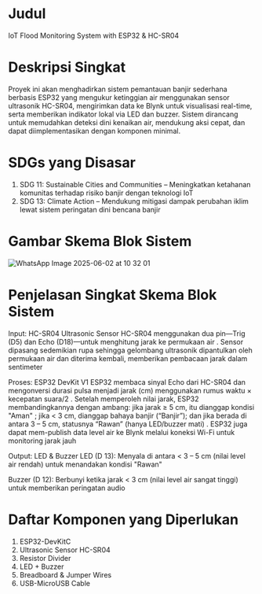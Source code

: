 # Judul
IoT Flood Monitoring System with ESP32 & HC-SR04
 # Deskripsi Singkat
 Proyek ini akan menghadirkan sistem pemantauan banjir sederhana berbasis ESP32 yang mengukur ketinggian air menggunakan sensor ultrasonik HC-SR04, mengirimkan data ke Blynk untuk visualisasi real-time, serta memberikan indikator lokal via LED dan buzzer. Sistem dirancang untuk memudahkan deteksi dini kenaikan air, mendukung aksi cepat, dan dapat diimplementasikan dengan komponen minimal.

 # SDGs yang Disasar
 1. SDG 11: Sustainable Cities and Communities – Meningkatkan ketahanan komunitas terhadap risiko banjir dengan teknologi IoT
 2. SDG 13: Climate Action – Mendukung mitigasi dampak perubahan iklim lewat sistem peringatan dini bencana banjir

# Gambar Skema Blok Sistem
![WhatsApp Image 2025-06-02 at 10 32 01](https://github.com/user-attachments/assets/6fda2b67-67c7-460f-977a-036b5c50d030)



 # Penjelasan Singkat Skema Blok Sistem
 
Input: HC-SR04 Ultrasonic Sensor
HC-SR04 menggunakan dua pin—Trig (D5) dan Echo (D18)—untuk menghitung jarak ke permukaan air 
. Sensor dipasang sedemikian rupa sehingga gelombang ultrasonik dipantulkan oleh permukaan air dan diterima kembali, memberikan pembacaan jarak dalam sentimeter 

Proses: ESP32 DevKit V1
ESP32 membaca sinyal Echo dari HC-SR04 dan mengonversi durasi pulsa menjadi jarak (cm) menggunakan rumus waktu × kecepatan suara/2 
. Setelah memperoleh nilai jarak, ESP32 membandingkannya dengan ambang: jika jarak ≥ 5 cm, itu dianggap kondisi "Aman" ; jika < 3 cm, dianggap bahaya banjir (“Banjir”); dan jika berada di antara 3 – 5 cm, statusnya “Rawan” (hanya LED/buzzer mati) 
. ESP32 juga dapat mem-publish data level air ke Blynk melalui koneksi Wi-Fi untuk monitoring jarak jauh 

Output: LED & Buzzer
LED (D 13): Menyala  di antara < 3 – 5 cm (nilai level air rendah) untuk menandakan kondisi "Rawan" 

Buzzer (D 12): Berbunyi ketika jarak < 3 cm (nilai level air sangat tinggi) untuk memberikan peringatan audio


# Daftar Komponen yang Diperlukan
1. ESP32-DevKitC
2. Ultrasonic Sensor HC-SR04
3. Resistor Divider
4. LED + Buzzer
5. Breadboard & Jumper Wires
6. USB-MicroUSB Cable
